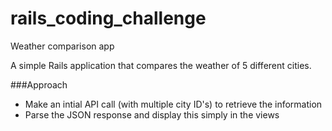 # rails_coding_challenge
Weather comparison app 

A simple Rails application that compares the weather of 5 different cities. 


###Approach 

 - Make an intial API call (with multiple city ID's) to retrieve the information
 - Parse the JSON response and display this simply in the views 
